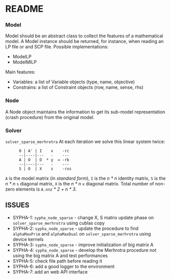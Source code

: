 # README #

### Model ###

Model should be an abstract class to collect the features of a mathematical model. A Model instance
should be returned, for instance, when reading an LP file or and SCP file.
Possible implementations:
* ModelLP
* ModelMILP

Main features:
* Variables: a list of Variable objects (type, name, objective)
* Constrains: a list of Constraint objects (row, name, sense, rhs)

### Node ###

A Node object maintains the information to get its sub-model representation (crash procedure) from
the original model.

### Solver ###

`solver_sparse_merhrotra`
At each iteration we solve this linear system twice:

```
      O | A' | I    x    -rc
      --|----|---   -    ---
      A | O  | O  * y  = -rb
      --|----|---   -    ---
      S | O  | X    s    -rxs
```

`A` is the model matrix (in *standard form*), `I` is the *n * n* identity
matrix, `S` is the *n * n* `s` diagonal matrix, `X` is the *n * n* `x` diagonal matrix.
Total number of non-zero elements is *`A.nnz` * 2 + n * 3*.

## ISSUES ##

* SYPHA-1: `sypha_node_sparse` - change X, S matrix update phase on `solver_sparse_merhrotra` using cublas copy
* SYPHA-2: `sypha_node_sparse` - update the procedure to find `alphaMaxPrim` and `alphaMaxDual` on `solver_sparse_merhrotra` using device kernels
* SYPHA-3: `sypha_node_sparse` - improve initialization of big matrix A
* SYPHA-4: `sypha_node_sparse` - develop the Merhrotra procedure not using the big matrix A and test performances
* SYPHA-5: check file path before reading it
* SYPHA-6: add a good logger to the environment
* SYPHA-7: add an web API interface